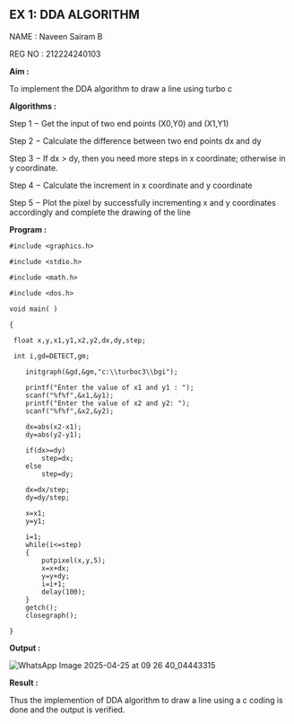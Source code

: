 ## EX 1: DDA ALGORITHM

NAME : Naveen Sairam B

REG NO : 212224240103

**Aim :**

To  implement the DDA algorithm to draw a line using turbo c

**Algorithms :**

Step 1 − Get the input of two end points (X0,Y0) and (X1,Y1)

Step 2 − Calculate the difference between two end points dx and  dy 

Step 3 − If dx > dy, then you need more steps in x coordinate; otherwise in y coordinate.

Step 4 − Calculate the increment in x coordinate and y coordinate

Step 5 − Plot the pixel by successfully incrementing x and y coordinates accordingly and complete the drawing of the line

**Program :**
```
#include <graphics.h>

#include <stdio.h>

#include <math.h>

#include <dos.h>

void main( )

{

 float x,y,x1,y1,x2,y2,dx,dy,step;
	
 int i,gd=DETECT,gm;

	initgraph(&gd,&gm,"c:\\turboc3\\bgi");

	printf("Enter the value of x1 and y1 : ");
	scanf("%f%f",&x1,&y1);
	printf("Enter the value of x2 and y2: ");
	scanf("%f%f",&x2,&y2);

	dx=abs(x2-x1);
	dy=abs(y2-y1);

	if(dx>=dy)
		step=dx;
	else
		step=dy;

	dx=dx/step;
	dy=dy/step;

	x=x1;
	y=y1;

	i=1;
	while(i<=step)
	{
		putpixel(x,y,5);
		x=x+dx;
		y=y+dy;
		i=i+1;
		delay(100);
	}
	getch();
	closegraph();

}
```
**Output :**

![WhatsApp Image 2025-04-25 at 09 26 40_04443315](https://github.com/user-attachments/assets/c7d2e0da-adc1-4e19-9e51-1dd4796b2dee)

**Result :**

Thus the implemention of DDA algorithm to draw a line using a c coding is done and the output is verified.



